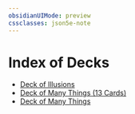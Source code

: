 ```yaml
---
obsidianUIMode: preview
cssclasses: json5e-note
---
```

# Index of Decks

- [Deck of Illusions](z_compendium/decks/deck-of-illusions.md)
- [Deck of Many Things (13 Cards)](deck-of-many-things-13-cards.md)
- [Deck of Many Things](z_compendium/decks/deck-of-many-things.md)
